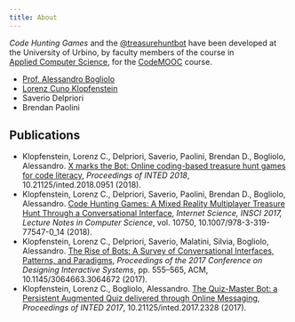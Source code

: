 ```yaml
---
title: About
---
```


*Code Hunting Games* and the [@treasurehuntbot](https://t.me/treasurehuntbot) have been developed at the University&nbsp;of&nbsp;Urbino, by faculty members of the course in [Applied&nbsp;Computer&nbsp;Science](http://informatica.uniurb.it), for the [CodeMOOC](http://codemooc.org) course.

* [Prof.&nbsp;Alessandro Bogliolo](https://twitter.com/neutralaccess)
* [Lorenz Cuno Klopfenstein](http://lorenz.klopfenstein.net)
* Saverio Delpriori
* Brendan Paolini

## Publications

* Klopfenstein, Lorenz&nbsp;C., Delpriori, Saverio, Paolini, Brendan&nbsp;D., Bogliolo, Alessandro. [X&nbsp;marks the Bot: Online coding-based treasure hunt games for code literacy](https://www.researchgate.net/publication/323810319_X_Marks_the_Bot_Online_coding-based_treasure_hunt_games_for_code_literacy), *Proceedings of INTED&nbsp;2018*, 10.21125/inted.2018.0951&nbsp;(2018).
* Klopfenstein, Lorenz&nbsp;C., Delpriori, Saverio, Paolini, Brendan&nbsp;D., Bogliolo, Alessandro. [Code Hunting Games: A Mixed Reality Multiplayer Treasure Hunt Through a Conversational Interface](https://www.researchgate.net/publication/323716960_Code_Hunting_Games_A_Mixed_Reality_Multiplayer_Treasure_Hunt_Through_a_Conversational_Interface), *Internet&nbsp;Science, INSCI&nbsp;2017, Lecture Notes in Computer Science*, vol.&nbsp;10750, 10.1007/978-3-319-77547-0_14&nbsp;(2018).
* Klopfenstein, Lorenz&nbsp;C., Delpriori, Saverio, Malatini, Silvia, Bogliolo, Alessandro. [The Rise of Bots: A Survey of Conversational Interfaces, Patterns, and Paradigms](https://www.researchgate.net/publication/317418656_The_Rise_of_Bots_A_Survey_of_Conversational_Interfaces_Patterns_and_Paradigms), *Proceedings of the 2017&nbsp;Conference on Designing Interactive Systems*, pp.&nbsp;555–565, ACM, 10.1145/3064663.3064672&nbsp;(2017).
* Klopfenstein, Lorenz&nbsp;C., Bogliolo, Alessandro. [The Quiz-Master Bot: a Persistent Augmented Quiz delivered through Online Messaging](https://www.researchgate.net/publication/315351431_The_Quiz-Master_Bot_a_Persistent_Augmented_Quiz_delivered_through_Online_Messaging), *Proceedings of INTED&nbsp;2017*, 10.21125/inted.2017.2328&nbsp;(2017).
